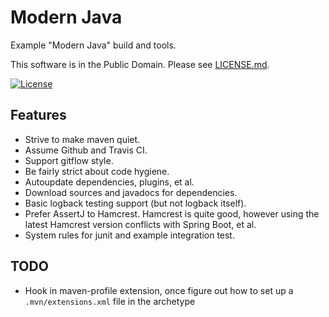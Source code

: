 # Modern Java

Example "Modern Java" build and tools.

This software is in the Public Domain.  Please see [LICENSE.md](LICENSE.md).

[![License](https://img.shields.io/badge/license-PD-blue.svg?style=flat)](http://unlicense.org)

## Features

* Strive to make maven quiet.
* Assume Github and Travis CI.
* Support gitflow style.
* Be fairly strict about code hygiene.
* Autoupdate dependencies, plugins, et al.
* Download sources and javadocs for dependencies.
* Basic logback testing support (but not logback itself).
* Prefer AssertJ to Hamcrest.  Hamcrest is quite good, however using the
  latest Hamcrest version conflicts with Spring Boot, et al.
* System rules for junit and example integration test.

## TODO

* Hook in maven-profile extension, once figure out how to set up a
  `.mvn/extensions.xml` file in the archetype
